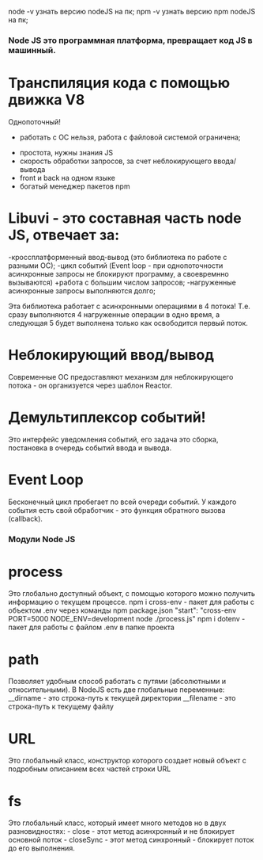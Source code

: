node -v  узнать версию nodeJS на пк;
npm -v узнать версию npm nodeJS на пк;

### Node JS это программная платформа, превращает код JS в машинный.
# Транспиляция кода с помощью движка V8
Однопоточный!

- работать с ОС нельзя, работа с файловой системой ограничена;
+ простота, нужны знания JS
+ скорость обработки запросов, за счет неблокирующего ввода/вывода
+ front и back на одном языке
+ богатый менеджер пакетов npm

# Libuvi - это составная часть node JS, отвечает за:
 -кроссплатформенный ввод-вывод (это библиотека по работе с разными ОС);
 -цикл событий (Event loop - при однопоточности асинхронные запросы не блокируют программу, а своевремнно вызываются)
    +работа с большим числом запросов;
    -нагруженные асинхронные запросы выполняются долго;

Эта библиотека работает с асинхронными операциями в 4 потока!
Т.е. сразу выполняются 4 нагруженные операции в одно время, а следующая 5 будет выполнена только как освободится первый поток.

# Неблокирующий ввод/вывод
Современные ОС предоставляют механизм для неблокирующего потока - он организуется через шаблон Reactor.
# Демультиплексор событий!
Это интерфейс уведомления событий, его задача это сборка, постановка в очередь событий ввода и вывода.
# Event Loop
Бесконечный цикл пробегает по всей очереди событий.
У каждого события есть свой обработчик - это функция обратного вызова (callback).

### Модули Node JS

# process
Это глобально доступный объект, с помощью которого можно получить информацию о текущем процессе.
npm i cross-env  - пакет для работы с объектом .env через команды npm package.json
    "start": "cross-env PORT=5000 NODE_ENV=development node ./process.js"
npm i dotenv  - пакет для работы с файлом .env в папке проекта

# path
Позволяет удобным способ работать с путями (абсолютными и относительными).
В NodeJS есть две глобальные переменные:
 __dirname - это строка-путь к текущей директории
 __filename - это строка-путь к текущему файлу

# URL
Это глобальный класс, конструктор которого создает новый объект с подробным описанием всех частей строки URL

# fs
Это глобальный класс, который имеет много методов но в двух разновидностях: 
    - close - этот метод асинхронный и не блокирует основной поток
    - closeSync - этот метод синхронный - блокирует поток до его выполнения.

